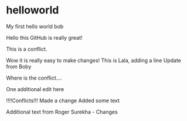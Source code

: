 # helloworld
My first hello world bob

Hello this GitHub is really great!

This is a conflict. 

Wow it is really easy to make changes!
This is Lala, adding a line 
Update from Boby

Where is the conflict....

One additional edit here

!!!!Conflicts!!!
Made a change
Added some text

Additional text from Roger
Surekha - Changes



